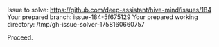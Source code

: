 Issue to solve: https://github.com/deep-assistant/hive-mind/issues/184
Your prepared branch: issue-184-5f675129
Your prepared working directory: /tmp/gh-issue-solver-1758160660757

Proceed.
